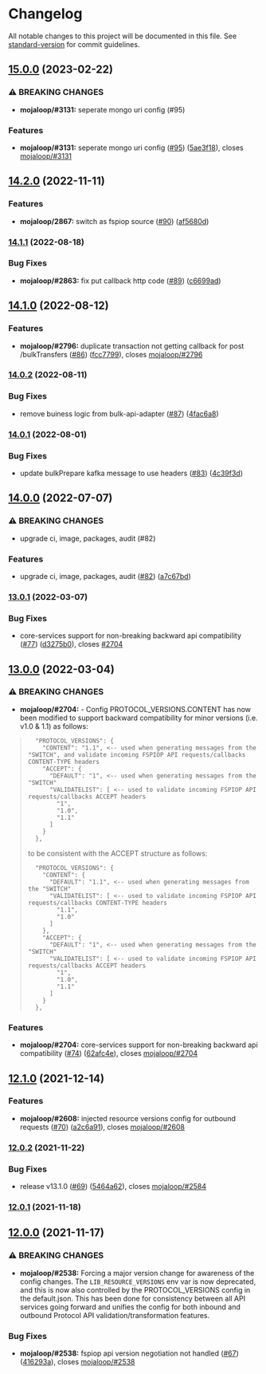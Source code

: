 # Changelog

All notable changes to this project will be documented in this file. See [standard-version](https://github.com/conventional-changelog/standard-version) for commit guidelines.

## [15.0.0](https://github.com/mojaloop/bulk-api-adapter/compare/v14.2.0...v15.0.0) (2023-02-22)


### ⚠ BREAKING CHANGES

* **mojaloop/#3131:** seperate mongo uri config (#95)

### Features

* **mojaloop/#3131:** seperate mongo uri config ([#95](https://github.com/mojaloop/bulk-api-adapter/issues/95)) ([5ae3f18](https://github.com/mojaloop/bulk-api-adapter/commit/5ae3f18a362950ac514613f08dfac6ec84e29a17)), closes [mojaloop/#3131](https://github.com/mojaloop/project/issues/3131)

## [14.2.0](https://github.com/mojaloop/bulk-api-adapter/compare/v14.1.1...v14.2.0) (2022-11-11)


### Features

* **mojaloop/2867:** switch as fspiop source ([#90](https://github.com/mojaloop/bulk-api-adapter/issues/90)) ([af5680d](https://github.com/mojaloop/bulk-api-adapter/commit/af5680d9db79ffebc43842f100d1dc261501a9c8))

### [14.1.1](https://github.com/mojaloop/bulk-api-adapter/compare/v14.1.0...v14.1.1) (2022-08-18)


### Bug Fixes

* **mojaloop/#2863:** fix put callback http code ([#89](https://github.com/mojaloop/bulk-api-adapter/issues/89)) ([c6699ad](https://github.com/mojaloop/bulk-api-adapter/commit/c6699ad695e0a4627fd76d4288b9ef6e64cd2130))

## [14.1.0](https://github.com/mojaloop/bulk-api-adapter/compare/v14.0.2...v14.1.0) (2022-08-12)


### Features

* **mojaloop/#2796:** duplicate transaction not getting callback for post /bulkTransfers ([#86](https://github.com/mojaloop/bulk-api-adapter/issues/86)) ([fcc7799](https://github.com/mojaloop/bulk-api-adapter/commit/fcc7799368c54adf54c729627ce1e424cbd2df16)), closes [mojaloop/#2796](https://github.com/mojaloop/project/issues/2796)

### [14.0.2](https://github.com/mojaloop/bulk-api-adapter/compare/v14.0.1...v14.0.2) (2022-08-11)


### Bug Fixes

* remove buiness logic from bulk-api-adapter ([#87](https://github.com/mojaloop/bulk-api-adapter/issues/87)) ([4fac6a8](https://github.com/mojaloop/bulk-api-adapter/commit/4fac6a8662336d1fc911156dff8e5aeadea76d6d))

### [14.0.1](https://github.com/mojaloop/bulk-api-adapter/compare/v14.0.0...v14.0.1) (2022-08-01)


### Bug Fixes

* update bulkPrepare kafka message to use headers ([#83](https://github.com/mojaloop/bulk-api-adapter/issues/83)) ([4c39f3d](https://github.com/mojaloop/bulk-api-adapter/commit/4c39f3dfe9b84d6802e024eca77d35f0f1f2280d))

## [14.0.0](https://github.com/mojaloop/bulk-api-adapter/compare/v13.0.1...v14.0.0) (2022-07-07)


### ⚠ BREAKING CHANGES

* upgrade ci, image, packages, audit (#82)

### Features

* upgrade ci, image, packages, audit ([#82](https://github.com/mojaloop/bulk-api-adapter/issues/82)) ([a7c67bd](https://github.com/mojaloop/bulk-api-adapter/commit/a7c67bdae473f85ff4523a4a450b1634fc3fb784))

### [13.0.1](https://github.com/mojaloop/bulk-api-adapter/compare/v13.0.0...v13.0.1) (2022-03-07)


### Bug Fixes

* core-services support for non-breaking backward api compatibility ([#77](https://github.com/mojaloop/bulk-api-adapter/issues/77)) ([d3275b0](https://github.com/mojaloop/bulk-api-adapter/commit/d3275b0c82b18fb48de3e32e8d2e2c0a2a551aa1)), closes [#2704](https://github.com/mojaloop/bulk-api-adapter/issues/2704)

## [13.0.0](https://github.com/mojaloop/bulk-api-adapter/compare/v12.1.0...v13.0.0) (2022-03-04)


### ⚠ BREAKING CHANGES

* **mojaloop/#2704:** - Config PROTOCOL_VERSIONS.CONTENT has now been modified to support backward compatibility for minor versions (i.e. v1.0 & 1.1) as follows:

> ```
>   "PROTOCOL_VERSIONS": {
>     "CONTENT": "1.1", <-- used when generating messages from the "SWITCH", and validate incoming FSPIOP API requests/callbacks CONTENT-TYPE headers
>     "ACCEPT": {
>       "DEFAULT": "1", <-- used when generating messages from the "SWITCH"
>       "VALIDATELIST": [ <-- used to validate incoming FSPIOP API requests/callbacks ACCEPT headers
>         "1",
>         "1.0",
>         "1.1"
>       ]
>     }
>   },
> ```
> 
> to be consistent with the ACCEPT structure as follows:
> 
> ```
>   "PROTOCOL_VERSIONS": {
>     "CONTENT": {
>       "DEFAULT": "1.1", <-- used when generating messages from the "SWITCH"
>       "VALIDATELIST": [ <-- used to validate incoming FSPIOP API requests/callbacks CONTENT-TYPE headers
>         "1.1",
>         "1.0"
>       ]
>     },
>     "ACCEPT": {
>       "DEFAULT": "1", <-- used when generating messages from the "SWITCH"
>       "VALIDATELIST": [ <-- used to validate incoming FSPIOP API requests/callbacks ACCEPT headers
>         "1",
>         "1.0",
>         "1.1"
>       ]
>     }
>   },
> ```

### Features

* **mojaloop/#2704:** core-services support for non-breaking backward api compatibility ([#74](https://github.com/mojaloop/bulk-api-adapter/issues/74)) ([62afc4e](https://github.com/mojaloop/bulk-api-adapter/commit/62afc4e9637599474f8761617b084a3da9ca4398)), closes [mojaloop/#2704](https://github.com/mojaloop/project/issues/2704)

## [12.1.0](https://github.com/mojaloop/bulk-api-adapter/compare/v12.0.2...v12.1.0) (2021-12-14)


### Features

* **mojaloop/#2608:** injected resource versions config for outbound requests ([#70](https://github.com/mojaloop/bulk-api-adapter/issues/70)) ([a2c6a91](https://github.com/mojaloop/bulk-api-adapter/commit/a2c6a918799bb833ede26924b3598ffa954023ff)), closes [mojaloop/#2608](https://github.com/mojaloop/project/issues/2608)

### [12.0.2](https://github.com/mojaloop/bulk-api-adapter/compare/v12.0.1...v12.0.2) (2021-11-22)


### Bug Fixes

* release v13.1.0 ([#69](https://github.com/mojaloop/bulk-api-adapter/issues/69)) ([5464a62](https://github.com/mojaloop/bulk-api-adapter/commit/5464a62348782ae3b75997b1fa8dfd4bcdb10cef)), closes [mojaloop/#2584](https://github.com/mojaloop/project/issues/2584)

### [12.0.1](https://github.com/mojaloop/bulk-api-adapter/compare/v12.0.0...v12.0.1) (2021-11-18)

## [12.0.0](https://github.com/mojaloop/bulk-api-adapter/compare/v11.1.4...v12.0.0) (2021-11-17)


### ⚠ BREAKING CHANGES

* **mojaloop/#2538:** Forcing a major version change for awareness of the config changes. The `LIB_RESOURCE_VERSIONS` env var is now deprecated, and this is now also controlled by the PROTOCOL_VERSIONS config in the default.json. This has been done for consistency between all API services going forward and unifies the config for both inbound and outbound Protocol API validation/transformation features.

### Bug Fixes

* **mojaloop/#2538:** fspiop api version negotiation not handled ([#67](https://github.com/mojaloop/bulk-api-adapter/issues/67)) ([416293a](https://github.com/mojaloop/bulk-api-adapter/commit/416293af3bded50986437a5a91797c65ce2b9c38)), closes [mojaloop/#2538](https://github.com/mojaloop/project/issues/2538)
